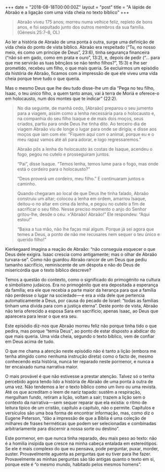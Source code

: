 +++
date = "2018-08-18T00:00:00Z"
layout = "post"
title = "A lápide de Abraão e a ligação com uma vida cheia no texto bíblico"
+++

>Abraão viveu 175 anos; morreu numa velhice feliz, repleto de bons anos, e foi sepultado junto dos outros membros da sua família. (Génesis 25:7–8, OL)

Ao ler a história de Abraão de uma ponta à outra, surge uma definição de vida cheia do ponto de vista bíblico. Abraão era respeitado (“Tu, no nosso meio, és como um príncipe de Deus”, 23:6), tinha segurança financeira (“não só em gado, como em prata e ouro”, 13:2), e, depois de pedir (“… para que me servirão as tuas bênçãos se não tenho filhos?”, 15:3) e lhe ser prometido, recebeu um filho, o que mais queria. Se excluirmos um episódio da história de Abraão, ficamos com a impressão de que ele viveu uma vida cheia porque teve tudo o que queria.

Mas o mesmo Deus que lhe deu tudo disse-lhe um dia “Pega no teu filho, Isaac, o teu único filho, a quem tanto amas, vai à terra de Moriá e oferece-o em holocausto, num dos montes que te indicar” (22:2).

>No dia seguinte, de manhã cedo, [Abraão] preparou o seu jumento para a viagem, assim como a lenha necessária para o holocausto e, na companhia do seu filho Isaque e de mais dois moços, seus criados, partiu para onde Deus lhe tinha dito. Ao terceiro dia de viagem Abraão viu de longe o lugar para onde se dirigia; e disse aos moços que iam com ele: “Fiquem aqui com o animal, porque eu e o meu rapaz vamos até ali para adorar, e logo regressaremos.”
>
>Abraão pôs a lenha do holocausto às costas de Isaque, acendeu o fogo, pegou no cutelo e prosseguiram juntos.
>
>“Pai”, disse Isaque. “Temos lenha, temos lume para o fogo, mas onde está o cordeiro para o holocausto?”
>
>“Deus proverá um cordeiro, meu filho.” E continuaram juntos o caminho.
>
>Quando chegaram ao local de que Deus lhe tinha falado, Abraão construiu um altar; colocou a lenha em ordem, amarrou Isaque, deitou-o no altar em cima da lenha, e pegou no cutelo a fim de sacrificar o seu filho. Nesse preciso momento o anjo do Senhor gritou-lhe, desde o céu: >“Abraão! Abraão!” Ele respondeu: “Aqui estou!”
>
>“Baixa a tua mão, não lhe faças mal algum. Porque já sei agora que temes a Deus, a ponto de não me recusares nem sequer o teu único e querido filho!”

Kierkegaard imagina a reação de Abraão: “não conseguia esquecer o que Deus dele exigira. Isaac crescia como antigamente; mas o olhar de Abraão turvara-se”. Como não guardou Abraão rancor de um Deus que pediu tamanho sacrifício, reminiscente de um déspota e não do Deus de misericórdia que o texto bíblico descreve?

Temos a questão do contexto, como o significado do primogénito na cultura e simbolismo judaicos. Era no primogénito que era depositada a esperança da família; era ele que recebia a parte maior da herança para que a família não perdesse o lugar na sociedade — e era a vida dele que pertencia automaticamente a Deus, por causa do pecado de Israel: “todas as famílias tinham uma dívida para com a justiça eterna”. Deste ponto de vista, Abraão não teria oferecido a esposa Sara em sacrifício; apenas Isaac, ao Deus que aparecera para levar o que era seu.

Este episódio diz-nos que Abraão morreu feliz não porque tinha tido o que pedira, mas porque “temia Deus”, ao ponto de estar disposto a abdicar do que mais queria. Uma vida cheia, segundo o texto bíblico, vem de confiar em Deus acima de tudo.

O que me chama a atenção neste episódio não é tanto a lição (embora me tenha atingido como nenhuma instrução direta) como o facto de, mesmo conhecendo esta história, nunca ter reparado neste pormenor, e nunca a ter encaixado numa narrativa maior.

O mais provável é que não estivesse a prestar atenção. Talvez só o tenha percebido agora tendo lido a história de Abraão de uma ponta à outra de uma vez. Não tendemos a ler o texto bíblico como um livro ou uma revista. Até os que acreditam o leem de nariz tapado: sustêm a respiração, mergulham fundo, retiram a lição, voltam a sair; trazem a lição sem o contexto da narrativa — sem sequer reparar que ela existia: o ritmo de leitura típico de um cristão, capítulo a capítulo, não o permite. Capítulos e versículos são uma boa forma de encontrar informação, mas, como diz o Eugene Peterson, “dão a impressão de que a Bíblia é uma coleção de milhares de frases herméticas que podem ser selecionadas e combinadas arbitrariamente para discernir a nossa sorte ou destino”.

Este pormenor, em que nunca tinha reparado, deu mais peso ao texto: não é a homilia insípida que cresce na minha cabeça entalada em estereótipos. Se ele é mais complexo do que eu pensava, pode perguntar, puxar, morder, suster. Provavelmente aguenta as perguntas que eu tiver para lhe fazer. Provavelmente as minhas perguntas são tão antigas quanto o texto em si, porque este é “o mesmo mundo, habitado pelos mesmos homens”.
